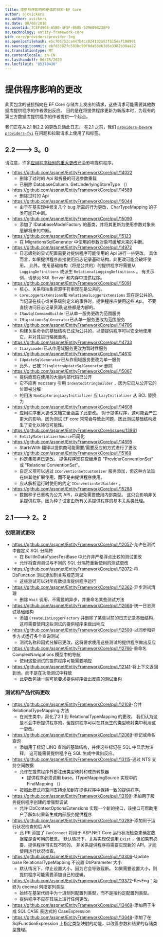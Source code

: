 ```yaml
---
title: 提供程序影响的更改的日志-EF Core
author: ajcvickers
ms.author: avickers
ms.date: 08/08/2018
ms.assetid: 7CEF496E-A5B0-4F5F-B68E-529609B23EF9
ms.technology: entity-framework-core
uid: core/providers/provider-log
ms.openlocfilehash: e5c706752ca447b4cc024132a92fb15eaf108991
ms.sourcegitcommit: ebfd3382fc583bc90f0da58e63d6e3382b30aa22
ms.translationtype: MT
ms.contentlocale: zh-CN
ms.lasthandoff: 06/25/2020
ms.locfileid: "85370430"
---
```

# <a name="provider-impacting-changes"></a>提供程序影响的更改

此页包含的链接指向在 EF Core 存储库上发出的请求，这些请求可能需要其他数据库提供程序的作者做出反应。 目的是在将提供程序更新为新版本时，为现有的第三方数据库提供程序的作者提供一个起点。

我们正在从2.1 到2.2 的更改启动此日志。 在2.1 之前，我们 [`providers-beware`](https://github.com/aspnet/EntityFrameworkCore/labels/providers-beware) [`providers-fyi`](https://github.com/aspnet/EntityFrameworkCore/labels/providers-fyi) 在问题和拉取请求上使用了和标签。

## <a name="22-----30"></a>2.2---> 3。0

请注意，许多[应用程序级别的重大更改](xref:core/what-is-new/ef-core-3.0/breaking-changes)还会影响提供程序。

* <https://github.com/aspnet/EntityFrameworkCore/pull/14022>
  * 删除了过时的 Api 和折叠的可选参数重载
  * 已删除 DatabaseColumn. GetUnderlyingStoreType （）
* <https://github.com/aspnet/EntityFrameworkCore/pull/14589>
  * 删除过时的 Api
* <https://github.com/aspnet/EntityFrameworkCore/pull/15044>
  * 由于在基实现中修复几个 bug 所需的行为更改，CharTypeMapping 的子类可能已中断。
* <https://github.com/aspnet/EntityFrameworkCore/pull/15090>
  * 添加了 IDatabaseModelFactory 的基类，并将其更新为使用参数对象来缓解将来的中断。
* <https://github.com/aspnet/EntityFrameworkCore/pull/15123>
  * 在 MigrationsSqlGenerator 中使用的参数对象可缓解未来的中断。
* <https://github.com/aspnet/EntityFrameworkCore/pull/14972>
  * 日志级别的显式配置需要对提供程序可能使用的 Api 进行一些更改。 具体而言，如果提供程序直接使用日志记录基础结构，此更改可能会破坏使用。 此外，使用基础结构（将是公共的）的提供程序将需要从 `LoggingDefinitions` 或派生 `RelationalLoggingDefinitions` 。 有关示例，请参阅 SQL Server 和内存中提供程序。
* <https://github.com/aspnet/EntityFrameworkCore/pull/15091>
  * 核心、关系和抽象资源字符串现在是公共的。
  * `CoreLoggerExtensions`和 `RelationalLoggerExtensions` 现在是公共的。 当记录在核心或关系级别定义的事件时，提供程序应使用这些 Api。 不要直接访问日志记录资源;这些都是内部的。
  * `IRawSqlCommandBuilder`已从单一服务更改为范围服务
  * `IMigrationsSqlGenerator`已从单一服务更改为范围服务
* <https://github.com/aspnet/EntityFrameworkCore/pull/14706>
  * 构建关系命令的基础结构已成为公共的，以便提供程序可以安全地使用它，并对其进行略微重构。
* <https://github.com/aspnet/EntityFrameworkCore/pull/14733>
  * `ILazyLoader`已从作用域服务更改为暂时性服务
* <https://github.com/aspnet/EntityFrameworkCore/pull/14610>
  * `IUpdateSqlGenerator`已从作用域服务更改为单一服务
  * 此外，已被 `ISingletonUpdateSqlGenerator` 删除
* <https://github.com/aspnet/EntityFrameworkCore/pull/15067>
  * 提供商现在使用的大量内部代码已公开
  * 它不应再 necssary 引用 `IndentedStringBuilder` ，因为它已从公开它的位置被分解
  * 的用法 `NonCapturingLazyInitializer` 应 `LazyInitializer` 从 BCL 替换为
* <https://github.com/aspnet/EntityFrameworkCore/pull/14608>
  * 应用程序重大更改文档完全涵盖了此更改。 对于提供程序，这可能会产生更大的影响，因为测试 EF core 常常会导致此问题，因此测试基础结构发生了变化以降低可能性。
* <https://github.com/aspnet/EntityFrameworkCore/issues/13961>
  * `EntityMaterializerSource`已简化
* <https://github.com/aspnet/EntityFrameworkCore/pull/14895>
  * StartsWith 翻译以提供商可能需要/需要反应的方式进行了更改
* <https://github.com/aspnet/EntityFrameworkCore/pull/15168>
  * 约定集服务已更改。 提供程序现在应继承自 "ProviderConventionSet" 或 "RelationalConventionSet"。
  * 自定义项可以通过 `IConventionSetCustomizer` 服务添加，但这种方法旨在供其他扩展使用，而不是由提供程序使用。
  * 应从解析运行时使用的约定 `IConventionSetBuilder` 。
* <https://github.com/aspnet/EntityFrameworkCore/pull/15288>
  * 数据种子已重构为公共 API，以避免需要使用内部类型。 这只会影响非关系提供程序，因为种子设定由所有关系提供程序的基本关系类处理。

## <a name="21-----22"></a>2.1---> 2。2

### <a name="test-only-changes"></a>仅限测试更改

* <https://github.com/aspnet/EntityFrameworkCore/pull/12057>-允许在测试中自定义 SQL 分隔符
  * 在 BuiltInDataTypesTestBase 中允许非严格浮点比较的测试更改
  * 允许将查询测试与不同的 SQL 分隔符重新使用的测试更改
* <https://github.com/aspnet/EntityFrameworkCore/pull/12072>-将 DbFunction 测试添加到关系规范测试
  * 这些测试可以对所有数据库提供程序运行
* <https://github.com/aspnet/EntityFrameworkCore/pull/12362>-异步测试清理
  * 删除 `Wait` 调用、不需要的异步，并重命名某些测试方法
* <https://github.com/aspnet/EntityFrameworkCore/pull/12666>-统一日志测试基础结构
  * 添加 `CreateListLoggerFactory` 并删除了某些以前的日志记录基础结构，这将需要使用这些测试的提供程序来做出响应
* <https://github.com/aspnet/EntityFrameworkCore/pull/12500>-以同步和异步方式运行多个查询测试
  * 测试名称和因式分解已更改，这将要求使用这些测试的提供程序做出反应
* <https://github.com/aspnet/EntityFrameworkCore/pull/12766>-重命名 ComplexNavigations 模型中的导航
  * 使用这些测试的提供程序可能需要响应
* <https://github.com/aspnet/EntityFrameworkCore/pull/12141>-将上下文返回到池，而不是在功能测试中释放
  * 此更改包括一些可能要求提供程序做出反应的测试重构

### <a name="test-and-product-code-changes"></a>测试和产品代码更改

* <https://github.com/aspnet/EntityFrameworkCore/pull/12109>-合并 RelationalTypeMapping 方法
  * 在派生类中，简化了2.1 到 RelationalTypeMapping 的更改。 我们认为这是不会中断提供程序的，但提供程序可以在其派生的类型映射类中利用这一更改。
* <https://github.com/aspnet/EntityFrameworkCore/pull/12069>-标记或命名查询
  * 添加用于标记 LINQ 查询的基础结构，并使这些标记在 SQL 中显示为注释。 这可能需要提供程序在 SQL 生成中做出反应。
* <https://github.com/aspnet/EntityFrameworkCore/pull/13115>-通过 NTS 支持空间数据
  * 允许在提供程序外部注册类型映射和成员转换器
    * 提供程序必须调用 base。ITypeMappingSource 实现中的 FindMapping （）
  * 按照此模式将空间支持添加到在提供程序中保持一致的提供程序。
* <https://github.com/aspnet/EntityFrameworkCore/pull/13199>-添加用于服务提供程序创建的增强型调试
  * 允许 DbContextOptionsExtensions 实现一个新的接口，该接口可帮助用户了解如何重新生成内部服务提供程序
* <https://github.com/aspnet/EntityFrameworkCore/pull/13289>-添加用于运行状况检查的后 API
  * 此 PR 添加了 `CanConnect` 将用于 ASP.NET Core 运行状况检查来确定数据库是否可用的概念。 默认情况下，关系实现仅调用 `Exist` ，但如果有必要，提供程序可实现不同的。 非关系提供程序将需要实现新的 API，才能使用运行状况检查。
* <https://github.com/aspnet/EntityFrameworkCore/pull/13306>-Update base RelationalTypeMapping 不设置 DbParameter 大小
  * 默认情况下，停止设置大小，因为它会导致截断。 如果需要设置大小，则提供程序可能需要添加自己的逻辑。
* <https://github.com/aspnet/EntityFrameworkCore/pull/13372>-RevEng：始终为 decimal 列指定列类型
  * 始终在基架代码中为十进制列配置列类型，而不是按约定配置列类型。
  * 提供程序不应在其端上进行任何更改。
* <https://github.com/aspnet/EntityFrameworkCore/pull/13469>-添加用于生成 SQL CASE 表达式的 CaseExpression
* <https://github.com/aspnet/EntityFrameworkCore/pull/13648>-添加了在 SqlFunctionExpression 上指定类型映射的功能，以改善参数和结果的存储类型推理。
